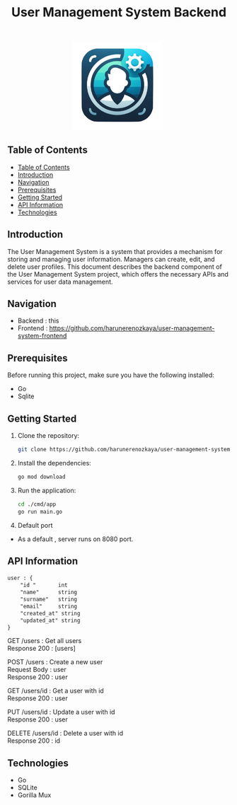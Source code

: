 
<h1 align="center"> User Management System Backend</h1> <br> 
<p align="center">
<img src = "img/umg_logo.png" height=200> &nbsp;
</p>

## Table of Contents

- [Table of Contents](#table-of-contents)
- [Introduction](#introduction)
- [Navigation](#navigation)
- [Prerequisites](#prerequisites)
- [Getting Started](#getting-started)
- [API Information](#api-information)
- [Technologies](#technologies)

## Introduction

The User Management System is a system that provides a mechanism for storing and managing user information. Managers can create, edit, and delete user profiles. This document describes the backend component of the User Management System project, which offers the necessary APIs and services for user data management.

## Navigation
- Backend : this
- Frontend : https://github.com/harunerenozkaya/user-management-system-frontend

## Prerequisites

Before running this project, make sure you have the following installed:

- Go
- Sqlite

## Getting Started

1. Clone the repository:

    ```bash
    git clone https://github.com/harunerenozkaya/user-management-system-backend
    ```

2. Install the dependencies:

    ```bash
    go mod download
    ```

4. Run the application:

    ```bash
    cd ./cmd/app
    go run main.go
    ```

5. Default port

- As a default , server runs on 8080 port.

## API Information
```
user : {
	"id "       int
	"name"      string
	"surname"   string
	"email"     string
	"created_at" string
	"updated_at" string
}
```

GET /users : Get all users<br>
Response 200 : [users]

POST /users  : Create a new user<br>
Request Body : user<br>
Response 200 : user<br>

GET /users/id  : Get a user with id<br>
Response 200 : user<br>

PUT /users/id  : Update a user with id<br>
Response 200 : user<br> 

DELETE /users/id  : Delete a user with id<br>
Response 200 : id<br> 

## Technologies

- Go
- SQLite
- Gorilla Mux   

